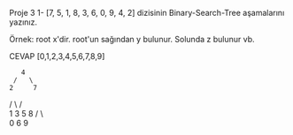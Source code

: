 Proje 3
1- [7, 5, 1, 8, 3, 6, 0, 9, 4, 2] dizisinin Binary-Search-Tree aşamalarını yazınız.

Örnek: root x'dir. root'un sağından y bulunur. Solunda z bulunur vb.

CEVAP
[0,1,2,3,4,5,6,7,8,9]
       
       4
     /   \
    2     7
  /  \   /   \
 1    3  5    8
/         \     \
0           6    9
